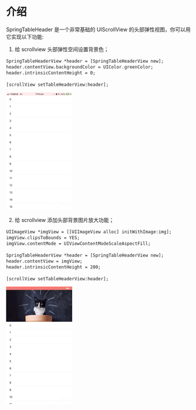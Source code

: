 # 介绍
SpringTableHeader 是一个非常基础的 UIScrollView 的头部弹性视图，你可以用它实现以下功能:

1. 给 scrollview 头部弹性空间设置背景色；

``` objc
SpringTableHeaderView *header = [SpringTableHeaderView new];
header.contentView.backgroundColor = UIColor.greenColor;
header.intrinsicContentHeight = 0;

[scrollView setTableHeaderView:header];
```

![](./bgColor.gif)

2. 给 scrollview 添加头部背景图片放大功能；

``` objc
UIImageView *imgView = [[UIImageView alloc] initWithImage:img];
imgView.clipsToBounds = YES;
imgView.contentMode = UIViewContentModeScaleAspectFill;

SpringTableHeaderView *header = [SpringTableHeaderView new];
header.contentView = imgView;
header.intrinsicContentHeight = 200;

[scrollView setTableHeaderView:header];
```

![](./scale.gif)


